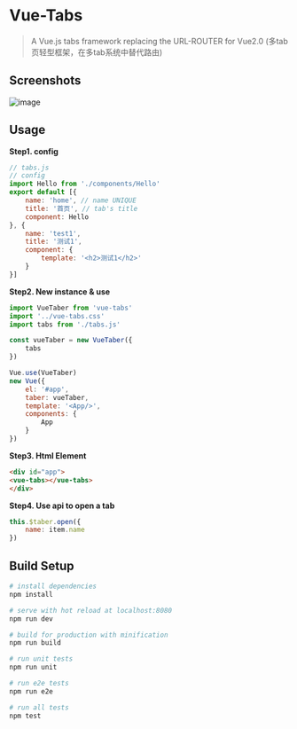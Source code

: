 # Vue-Tabs

> A Vue.js tabs framework replacing the URL-ROUTER for Vue2.0 (多tab页轻型框架，在多tab系统中替代路由)

## Screenshots  

 ![image](https://github.com/alexqdjay/vue-tabs/blob/v0.1/example/assets/shot.png)

## Usage

**Step1. config**

``` JavaScript
// tabs.js
// config
import Hello from './components/Hello'
export default [{
    name: 'home', // name UNIQUE
    title: '首页', // tab's title
    component: Hello
}, {
    name: 'test1',
    title: '测试1',
    component: {
        template: '<h2>测试1</h2>'
    }
}]
```

**Step2. New instance & use**

``` JavaScript
import VueTaber from 'vue-tabs'
import '../vue-tabs.css'
import tabs from './tabs.js'

const vueTaber = new VueTaber({
    tabs
})

Vue.use(VueTaber)
new Vue({
    el: '#app',
    taber: vueTaber,
    template: '<App/>',
    components: {
        App
    }
})

```

**Step3. Html Element**

``` html
<div id="app">
<vue-tabs></vue-tabs>
</div>
```

**Step4. Use api to open a tab**

``` JavaScript
this.$taber.open({
    name: item.name
})
```


## Build Setup

``` bash
# install dependencies
npm install

# serve with hot reload at localhost:8080
npm run dev

# build for production with minification
npm run build

# run unit tests
npm run unit

# run e2e tests
npm run e2e

# run all tests
npm test
```
